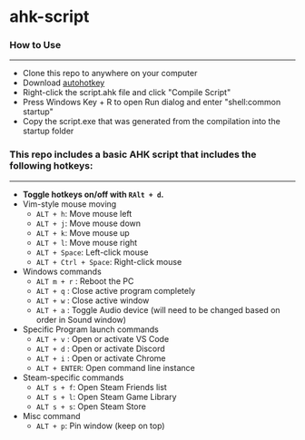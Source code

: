 # ahk-script

### How to Use 
---
- Clone this repo to anywhere on your computer
- Download [autohotkey](https://autohotkey.com/download/)
- Right-click the script.ahk file and click "Compile Script"
- Press Windows Key + R to open Run dialog and enter "shell:common startup"
- Copy the script.exe that was generated from the compilation into the startup folder

### This repo includes a basic AHK script that includes the following hotkeys:
---

- **Toggle hotkeys on/off with ```RAlt + d```.**
- Vim-style mouse moving
    - ```ALT + h```: Move mouse left
    - ```ALT + j```: Move mouse down
    - ```ALT + k```: Move mouse up
    - ```ALT + l```: Move mouse right
    - ```ALT + Space```: Left-click mouse
    - ```ALT + Ctrl + Space```: Right-click mouse
- Windows commands
    - ```ALT m + r``` : Reboot the PC
    - ```ALT + q``` : Close active program completely
    - ```ALT + w``` : Close active window
    - ```ALT + a``` : Toggle Audio device (will need to be changed based on order in Sound window)
- Specific Program launch commands
    - ```ALT + v``` : Open or activate VS Code
    - ```ALT + d``` : Open or activate Discord
    - ```ALT + i``` : Open or activate Chrome
    - ```ALT + ENTER```: Open command line instance
- Steam-specific commands
    - ```ALT s + f```: Open Steam Friends list
    - ```ALT s + l```: Open Steam Game Library
    - ```ALT s + s```: Open Steam Store
- Misc command
    - ```ALT + p```: Pin window (keep on top)